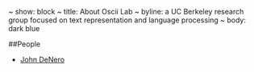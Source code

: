 ~ show: block
~ title: About Oscii Lab
~ byline: a UC Berkeley research group focused on text representation and language processing
~ body: dark blue

<block styles>
</block styles>

<block content>
<div class="page-bar col-md-12">
    <a href="http://github.com/oscii-lab"><i class="fa fa-github"></i></a>
</div>
<section class="page-content col-md-12">
##People

- [John DeNero](http://denero.org)

</section>
</block content>

<block dependencies>
</block dependencies>
